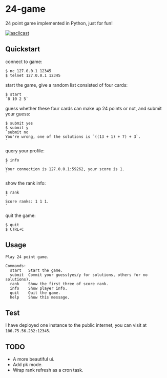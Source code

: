 # 24-game
24 point game implemented in Python, just for fun!

[![asciicast](https://asciinema.org/a/i4aAC6Fp3cnRL1zMqLULz3ynV.png)](https://asciinema.org/a/i4aAC6Fp3cnRL1zMqLULz3ynV)

## Quickstart

connect to game:

	$ nc 127.0.0.1 12345
	$ telnet 127.0.0.1 12345

start the game, give a random list consisted of four cards:

	$ start
	`8 10 2 5`

guess whether these four cards can make up 24 points or not, and submit your guess:

	$ submit yes
	$ submit y
	`submit no
	You're wrong, one of the solutions is `((13 + 1) + 7) + 3`.
	`

query your profile:

	$ info
	`
	Your connection is 127.0.0.1:59262, your score is 1.
	`
show the rank info:

	$ rank
	`
	Score ranks: 1 1 1.
	`

quit the game:

	$ quit
	$ CTRL+C

## Usage

	Play 24 point game.
  
	Commands:
	  start   Start the game.
	  submit  Commit your guess(yes/y for solutions, others for no solutions).
	  rank    Show the first three of score rank.
	  info    Show player info.
	  quit    Quit the game.
	  help    Show this message.

## Test

I have deployed one instance to the public internet, you can visit at `106.75.56.232:12345`.

## TODO

- A more beautiful ui.
- Add pk mode.
- Wrap rank refresh as a cron task.